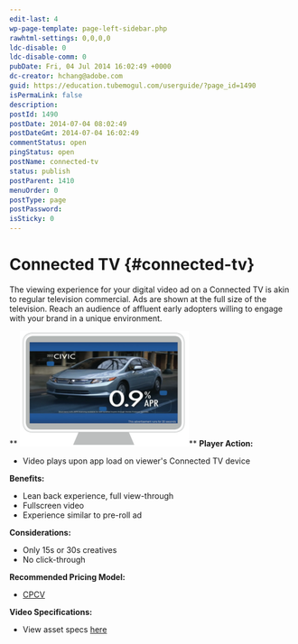 ```yaml
---
edit-last: 4
wp-page-template: page-left-sidebar.php
rawhtml-settings: 0,0,0,0
ldc-disable: 0
ldc-disable-comm: 0
pubDate: Fri, 04 Jul 2014 16:02:49 +0000
dc-creator: hchang@adobe.com
guid: https://education.tubemogul.com/userguide/?page_id=1490
isPermaLink: false
description: 
postId: 1490
postDate: 2014-07-04 08:02:49
postDateGmt: 2014-07-04 16:02:49
commentStatus: open
pingStatus: open
postName: connected-tv
status: publish
postParent: 1410
menuOrder: 0
postType: page
postPassword: 
isSticky: 0
---
```


# Connected TV {#connected-tv}

The viewing experience for your digital video ad on a Connected TV is akin to regular television commercial. Ads are shown at the full size of the television. Reach an audience of affluent early adopters willing to engage with your brand in a unique environment.

** [ ![Connected TV](assets/connected-tv-300x205.png)](assets/connected-tv.png)**
**Player Action:**

* Video plays upon app load on viewer's Connected TV device

**Benefits:**

* Lean back experience, full view-through
* Fullscreen video
* Experience similar to pre-roll ad

**Considerations:**

* Only 15s or 30s creatives
* No click-through

**Recommended Pricing Model:**

* [CPCV](performance-pricing.md)

**Video Specifications:**

* View asset specs  [here](ad-specs.md)

